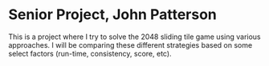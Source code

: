 # Senior Project, John Patterson

This is a project where I try to solve the 2048 sliding tile game using various approaches. I will be comparing these different strategies based on some select factors (run-time, consistency, score, etc).
